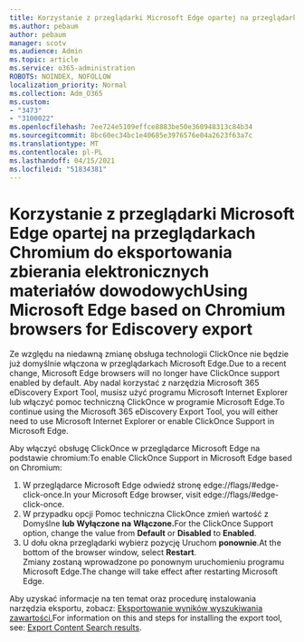 ```yaml
---
title: Korzystanie z przeglądarki Microsoft Edge opartej na przeglądarkach Chromium do eksportowania zbierania elektronicznych materiałów dowodowych
ms.author: pebaum
author: pebaum
manager: scotv
ms.audience: Admin
ms.topic: article
ms.service: o365-administration
ROBOTS: NOINDEX, NOFOLLOW
localization_priority: Normal
ms.collection: Adm_O365
ms.custom:
- "3473"
- "3100022"
ms.openlocfilehash: 7ee724e5109effce8883be50e360948313c84b34
ms.sourcegitcommit: 8bc60ec34bc1e40685e3976576e04a2623f63a7c
ms.translationtype: MT
ms.contentlocale: pl-PL
ms.lasthandoff: 04/15/2021
ms.locfileid: "51834381"
---
```

# <a name="using-microsoft-edge-based-on-chromium-browsers-for-ediscovery-export"></a><span data-ttu-id="bb4d1-102">Korzystanie z przeglądarki Microsoft Edge opartej na przeglądarkach Chromium do eksportowania zbierania elektronicznych materiałów dowodowych</span><span class="sxs-lookup"><span data-stu-id="bb4d1-102">Using Microsoft Edge based on Chromium browsers for Ediscovery export</span></span>

<span data-ttu-id="bb4d1-103">Ze względu na niedawną zmianę obsługa technologii ClickOnce nie będzie już domyślnie włączona w przeglądarkach Microsoft Edge.</span><span class="sxs-lookup"><span data-stu-id="bb4d1-103">Due to a recent change, Microsoft Edge browsers will no longer have ClickOnce support enabled by default.</span></span> <span data-ttu-id="bb4d1-104">Aby nadal korzystać z narzędzia Microsoft 365 eDiscovery Export Tool, musisz użyć programu Microsoft Internet Explorer lub włączyć pomoc techniczną ClickOnce w programie Microsoft Edge.</span><span class="sxs-lookup"><span data-stu-id="bb4d1-104">To continue using the Microsoft 365 eDiscovery Export Tool, you will either need to use Microsoft Internet Explorer or enable ClickOnce Support in Microsoft Edge.</span></span> 

<span data-ttu-id="bb4d1-105">Aby włączyć obsługę ClickOnce w przeglądarce Microsoft Edge na podstawie chromium:</span><span class="sxs-lookup"><span data-stu-id="bb4d1-105">To enable ClickOnce Support in Microsoft Edge based on Chromium:</span></span> 
1. <span data-ttu-id="bb4d1-106">W przeglądarce Microsoft Edge odwiedź stronę edge://flags/#edge-click-once.</span><span class="sxs-lookup"><span data-stu-id="bb4d1-106">In your Microsoft Edge browser, visit edge://flags/#edge-click-once.</span></span>
2. <span data-ttu-id="bb4d1-107">W przypadku opcji Pomoc techniczna ClickOnce zmień wartość z Domyślne **lub** **Wyłączone na** **Włączone.**</span><span class="sxs-lookup"><span data-stu-id="bb4d1-107">For the ClickOnce Support option, change the value from **Default** or **Disabled** to **Enabled**.</span></span> 
3. <span data-ttu-id="bb4d1-108">U dołu okna przeglądarki wybierz pozycję Uruchom **ponownie**.</span><span class="sxs-lookup"><span data-stu-id="bb4d1-108">At the bottom of the browser window, select **Restart**.</span></span> <br>
 <span data-ttu-id="bb4d1-109">Zmiany zostaną wprowadzone po ponownym uruchomieniu programu Microsoft Edge.</span><span class="sxs-lookup"><span data-stu-id="bb4d1-109">The change will take effect after restarting Microsoft Edge.</span></span> 

<span data-ttu-id="bb4d1-110">Aby uzyskać informacje na ten temat oraz procedurę instalowania narzędzia eksportu, zobacz: [Eksportowanie wyników wyszukiwania zawartości.](https://docs.microsoft.com/microsoft-365/compliance/export-search-results)</span><span class="sxs-lookup"><span data-stu-id="bb4d1-110">For information on this and steps for installing the  export tool, see: [ Export Content Search results](https://docs.microsoft.com/microsoft-365/compliance/export-search-results).</span></span>